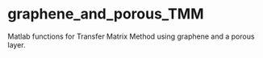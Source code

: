 # graphene_and_porous_TMM
Matlab functions for Transfer Matrix Method using graphene and a porous layer.
